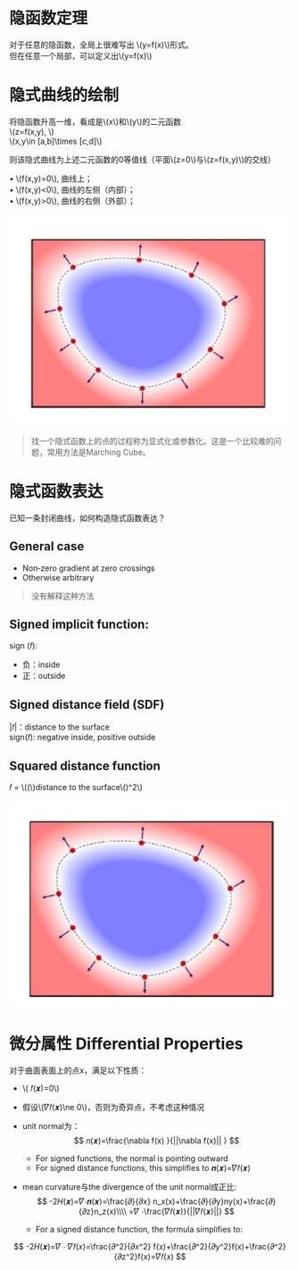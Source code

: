 # 隐函数定理   

对于任意的隐函数，全局上很难写出 \\(y=f(x)\\)形式。   
但在任意一个局部，可以定义出\\(y=f(x)\\)   

# 隐式曲线的绘制

将隐函数升高一维，看成是\\(x\\)和\\(y\\)的二元函数    
\\(z=f(x,y), \\)     
\\(x,y\in [a,b]\times [c,d]\\)

则该隐式曲线为上述二元函数的0等值线（平面\\(z=0\\)与\\(z=f(x,y)\\)的交线）   

• \\(f(x,y)=0\\), 曲线上；    
• \\(f(x,y)<0\\), 曲线的左侧（内部）；    
• \\(f(x,y)>0\\), 曲线的右侧（外部）；   

![](../assets/瘾曲4.png) 

> 找一个隐式函数上的点的过程称为显式化或参数化。这是一个比较难的问题，常用方法是Marching Cube。    

# 隐式函数表达    

已知一条封闭曲线，如何构造隐式函数表达？     

## General case     

- Non‐zero gradient at zero crossings     
- Otherwise arbitrary     

> 没有解释这种方法

## Signed implicit function:    

sign (𝑓):   
- 负：inside  
- 正：outside

## Signed distance field (SDF)    

|𝑓|：distance to the surface    
sign(𝑓): negative inside, positive outside    

## Squared distance function    

𝑓 = \\((\\)distance to the surface\\()^2\\)   

![](../assets/瘾曲5.png) 


# 微分属性 Differential Properties   

对于曲面表面上的点x，满足以下性质：  
- \\( 𝑓(𝒙)=0\\)      
- 假设\\(𝛻𝑓(𝒙)\ne 0\\)，否则为奇异点，不考虑这种情况     
- unit normal为：  
$$
𝑛(𝒙)=\frac{\nabla  f(x) }{||\nabla f(x)|| }
$$
   - For signed functions, the normal is pointing outward      
   - For signed distance functions, this simplifies to 𝒏(𝒙)=𝛻𝑓(𝒙)     

- mean curvature与the divergence of the unit normal成正比:     
$$
-2𝐻(𝒙)=𝛻⋅𝒏(𝒙)=\frac{𝜕}{𝜕𝑥} n_x(x)+\frac{𝜕}{𝜕y}ny(x)+\frac{𝜕}{𝜕z}n_z(x)\\\\
=𝛻 ⋅\frac{𝛻𝑓(𝒙)}{||𝛻𝑓(𝒙)||}
$$

  - For a signed distance function, the formula simplifies to:     

$$
-2𝐻(𝒙)=𝛻 ⋅ 𝛻𝑓(𝑥)=\frac{𝜕^2}{𝜕𝑥^2} f(x)+\frac{𝜕^2}{𝜕y^2}f(x)+\frac{𝜕^2}{𝜕z^2}f(x)=𝛻𝑓(𝑥)
$$

